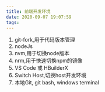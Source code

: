 ```yaml
---
title: 前端开发环境
date: 2020-09-07 19:07:59
tags:
---
```

1. git-fork,用于代码版本管理
2. nodeJs
3. nvm,用于切换node版本
4. nrm,用于快速切换npm的镜像
5. VS Code 或 HBuilderX
6. Switch Host,切换host开发环境
7. 本地Git, git bash, windows terminal